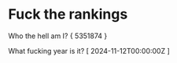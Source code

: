 # Fuck the rankings

Who the hell am I?
{ 5351874 }

What fucking year is it?
[ 2024-11-12T00:00:00Z ]
